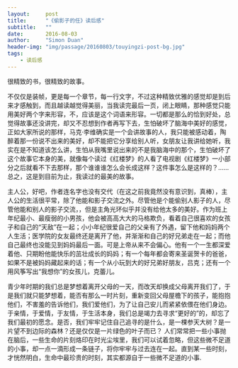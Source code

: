 ```yaml
---
layout:     post
title:      "《偷影子的任》读后感"
subtitle:   ""
date:       2016-08-03
author:     "Simon Duan"
header-img: "img/passage/20160803/touyingzi-post-bg.jpg"
tags:
    - 读后感
---
```

很精致的书，很精致的故事。

不仅仅是装帧，更是每一个章节，每一行文字，不过这种精致优雅的感觉却是到后来才感触到，而且越读越觉得美丽，当我读完最后一页，闭上眼睛，那种感觉只能用美好两个字来形容，不，应该是这个词语来形容。一切都是那么的恰到好处，总觉得故事还没讲完，却又不忍想到作者再写下去，生怕破坏了脑海中美好的感觉，正如大家所说的那样，马克·李维确实是一个会讲故事的人，我只能被感动着，陶醉着那一份说不出来的美好，却不能把它分享给别人听，女朋友让我讲给她听，我实在是不知道该怎么讲，生怕从我嘴里说出来的不是我脑海中的那个，生怕破坏了这个故事它本身的美，就像每个读过《红楼梦》的人看了电视剧《红楼梦》一小部分之后就看不下去那样，那个谁谁谁怎么会长成这样？这件事怎么是这样的？……总之，这是到目前为止，我读过的最美的故事。

主人公，好吧，作者连名字也没有交代（在这之前我竟然没有意识到，真棒），主人公的生活很平常，除了他能和影子交流之外。尽管他是个能偷别人影子的人，尽管他能和别人的影子交流，，但是主角光环似乎并没有给他太多的美好。作为班上年纪最小、最瘦弱的小男孩，他会被高高大大的马格欺负，看着自己很喜欢的女孩子和自己的“天敌”在一起；小小年纪很爱自己的父亲有了外遇，留下他和妈妈两个人生活；医学院的女友最终还是离开了他，并渐渐和自己的好兄弟走在一起；而他自己最终也没能见到妈妈最后一面。可是上帝从来不会偏心。他有一个一生都深爱着他、只期盼他能快乐的茁壮成长的妈妈；有一个每年都会寄来圣诞贺卡的爸爸，如果不是被妈妈藏起来的话；有一个从小玩到大的好兄弟好朋友，吕克；还有一个用风筝写出“我想你”的女孩儿，克蕾儿。

青少年时期的我们总是梦想着离开父母的一天，而改天却换成父母离开我们了，于是我们就只能梦想着，能否有那么一时片刻，重新变回父母屋檐下的孩子，能抱抱他们，不害羞的告诉他们，我们爱他们，为了让自己安儿而紧紧依偎在他们身边。于亲情，于爱情，于友情，于生活本身，我们总是竭力去寻求“更好的”的，却忘了我们最初的愿念。是否，我们牢牢记住自己追寻的是什么，是一棵参天大树？是一片望不到边际的森林？还是仅仅是一片绿色的叶子而已？
人们常常把一些小事抛在脑后，一些生命的片刻烙印在时光尘埃里，我们可以试着忽略，但这些微不足道的小事，却一点一滴形成一条链子，将你牢牢与过去连在一起。直到某一些时刻，才恍然明白，生命中最珍贵的时刻，其实都源自于一些微不足道的小事.

